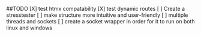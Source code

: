 ##TODO
[X] test htmx compatability
[X] test dynamic routes
[ ] Create a stresstester
[ ] make structure more intuitive and user-friendly
[ ] multiple threads and sockets
[ ] create a socket wrapper in order for it to run on both linux and windows